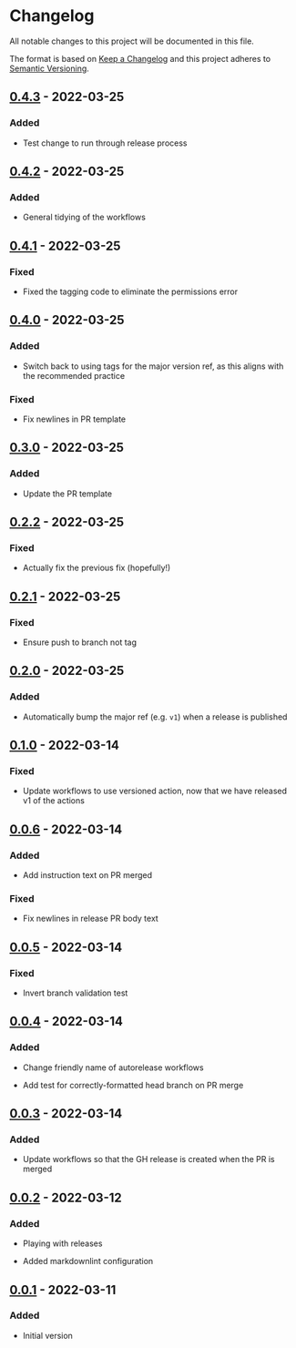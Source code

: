 # Changelog

All notable changes to this project will be documented in this file.

The format is based on [Keep a Changelog](http://keepachangelog.com/)
and this project adheres to [Semantic Versioning](http://semver.org/).

## [0.4.3] - 2022-03-25

### Added

- Test change to run through release process

## [0.4.2] - 2022-03-25

### Added

- General tidying of the workflows

## [0.4.1] - 2022-03-25

### Fixed

- Fixed the tagging code to eliminate the permissions error

## [0.4.0] - 2022-03-25

### Added

- Switch back to using tags for the major version ref, as this aligns with the recommended practice

### Fixed

- Fix newlines in PR template

## [0.3.0] - 2022-03-25

### Added

- Update the PR template

## [0.2.2] - 2022-03-25

### Fixed

- Actually fix the previous fix (hopefully!)

## [0.2.1] - 2022-03-25

### Fixed

- Ensure push to branch not tag

## [0.2.0] - 2022-03-25

### Added

- Automatically bump the major ref (e.g. `v1`) when a release is published

## [0.1.0] - 2022-03-14

### Fixed

- Update workflows to use versioned action, now that we have released v1 of the actions

## [0.0.6] - 2022-03-14

### Added

- Add instruction text on PR merged

### Fixed

- Fix newlines in release PR body text

## [0.0.5] - 2022-03-14

### Fixed

- Invert branch validation test

## [0.0.4] - 2022-03-14

### Added

- Change friendly name of autorelease workflows

- Add test for correctly-formatted head branch on PR merge

## [0.0.3] - 2022-03-14

### Added

- Update workflows so that the GH release is created when the PR is merged

## [0.0.2] - 2022-03-12

### Added

- Playing with releases

- Added markdownlint configuration

## [0.0.1] - 2022-03-11

### Added

- Initial version

[0.4.3]: https://github.com/release-flow/keep-a-changelog-action-example/compare/v0.4.2...v0.4.3

[0.4.2]: https://github.com/release-flow/keep-a-changelog-action-example/compare/v0.4.1...v0.4.2

[0.4.1]: https://github.com/release-flow/keep-a-changelog-action-example/compare/v0.4.0...v0.4.1

[0.4.0]: https://github.com/release-flow/keep-a-changelog-action-example/compare/v0.3.0...v0.4.0

[0.3.0]: https://github.com/release-flow/keep-a-changelog-action-example/compare/v0.2.2...v0.3.0

[0.2.2]: https://github.com/release-flow/keep-a-changelog-action-example/compare/v0.2.1...v0.2.2

[0.2.1]: https://github.com/release-flow/keep-a-changelog-action-example/compare/v0.2.0...v0.2.1

[0.2.0]: https://github.com/release-flow/keep-a-changelog-action-example/compare/v0.1.0...v0.2.0

[0.1.0]: https://github.com/release-flow/keep-a-changelog-action-example/compare/v0.0.6...v0.1.0

[0.0.6]: https://github.com/release-flow/keep-a-changelog-action-example/compare/v0.0.5...v0.0.6

[0.0.5]: https://github.com/release-flow/keep-a-changelog-action-example/compare/v0.0.4...v0.0.5

[0.0.4]: https://github.com/release-flow/keep-a-changelog-action-example/compare/v0.0.3...v0.0.4

[0.0.3]: https://github.com/release-flow/keep-a-changelog-action-example/compare/v0.0.2...v0.0.3

[0.0.2]: https://github.com/release-flow/keep-a-changelog-action-example/compare/v0.0.1...v0.0.2

[0.0.1]: https://github.com/release-flow/keep-a-changelog-action-example/releases/tag/v0.0.1

